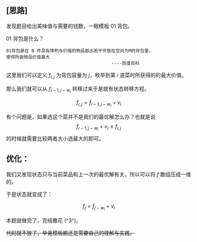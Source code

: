 ## [思路]
发现题目给出美味值与需要的钱数，一眼模板 01 背包。

01 背包是什么？

```
01背包是在 N 件具有体积与价值的物品取出若干件放在空间为M的背包里，
使得所装物品价值最大
                                        ----百度百科
```

这里我们可以定义 $f_{i,j}$ 为背包容量为 $j$，枚举到第 $i$ 道菜时所获得的的最大价值。

那么我们就可以从 $f_{i-1,j-w_i}$ 转移过来于是就有状态转移方程。

$$f_{i,j}=f_{i-1,j-w_i}+v_i$$

有个问题是，如果选这个菜并不是我们的最优解怎么办？也就是说 
$$f_{i-1,j-w_i}+v_i \leq f_{i,j}$$ 
的时候就需要比较两者大小选最大的即可。

## 优化：

我们又发现状态只与当前菜品和上一次的最优解有关，所以可以将 $f$ 数组压成一维的。

于是状态就变成了：

$$f_{j}=f_{j-w_{i}}+v_i$$

本题就做完了，完结撒花 (^3^)。

~~代码就不放了，毕竟模板题还是需要自己的理解与实践。~~
